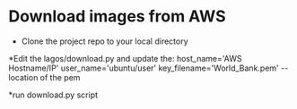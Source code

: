 # Download images from AWS

* Clone the project repo to your local directory 

*Edit the lagos/download.py and update the:
    host_name='AWS Hostname/IP'
    user_name='ubuntu/user'
    key_filename='World_Bank.pem' -- location of the pem

*run download.py script

